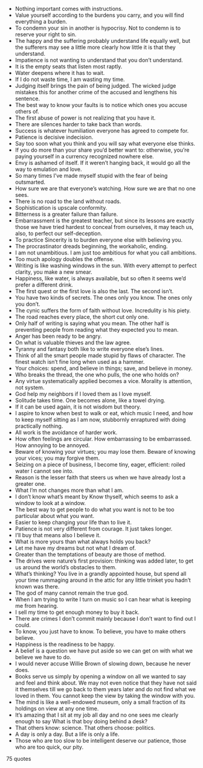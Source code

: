  - Nothing important comes with instructions.
 - Value yourself according to the burdens you carry, and you will find everything a burden.
 - To condemn your sin in another is hypocrisy. Not to condemn is to reserve your right to sin.
 - The happy and the suffering probably understand life equally well, but the sufferers may see a little more clearly how little it is that they understand.
 - Impatience is not wanting to understand that you don’t understand.
 - It is the empty seats that listen most raptly.
 - Water deepens where it has to wait.
 - If I do not waste time, I am wasting my time.
 - Judging itself brings the pain of being judged. The wicked judge mistakes this for another crime of the accused and lengthens his sentence.
 - The best way to know your faults is to notice which ones you accuse others of.
 - The first abuse of power is not realizing that you have it.
 - There are silences harder to take back than words.
 - Success is whatever humiliation everyone has agreed to compete for.
 - Patience is decisive indecision.
 - Say too soon what you think and you will say what everyone else thinks.
 - If you do more than your share you’d better want to: otherwise, you’re paying yourself in a currency recognized nowhere else.
 - Envy is ashamed of itself. If it weren’t hanging back, it would go all the way to emulation and love.
 - So many times I’ve made myself stupid with the fear of being outsmarted.
 - How sure we are that everyone’s watching. How sure we are that no one sees.
 - There is no road to the land without roads.
 - Sophistication is upscale conformity.
 - Bitterness is a greater failure than failure.
 - Embarrassment is the greatest teacher, but since its lessons are exactly those we have tried hardest to conceal from ourselves, it may teach us, also, to perfect our self-deception.
 - To practice Sincerity is to burden everyone else with believing you.
 - The procrastinator dreads beginning, the workaholic, ending.
 - I am not unambitious. I am just too ambitious for what you call ambitions.
 - Too much apology doubles the offense.
 - Writing is like washing windows in the sun. With every attempt to perfect clarity, you make a new smear.
 - Happiness, like water, is always available, but so often it seems we’d prefer a different drink.
 - The first quest or the first love is also the last. The second isn’t.
 - You have two kinds of secrets. The ones only you know. The ones only you don’t.
 - The cynic suffers the form of faith without love. Incredulity is his piety.
 - The road reaches every place, the short cut only one.
 - Only half of writing is saying what you mean. The other half is preventing people from reading what they expected you to mean.
 - Anger has been ready to be angry.
 - On what is valuable thieves and the law agree.
 - Tyranny and fantasy both like to write everyone else’s lines.
 - Think of all the smart people made stupid by flaws of character. The finest watch isn’t fine long when used as a hammer.
 - Your choices: spend, and believe in things; save, and believe in money.
 - Who breaks the thread, the one who pulls, the one who holds on?
 - Any virtue systematically applied becomes a vice. Morality is attention, not system.
 - God help my neighbors if I loved them as I love myself.
 - Solitude takes time. One becomes alone, like a towel drying.
 - If it can be used again, it is not wisdom but theory.
 - I aspire to know when best to walk or eat, which music I need, and how to keep myself sitting as I am now, stubbornly enraptured with doing practically nothing.
 - All work is the avoidance of harder work.
 - How often feelings are circular. How embarrassing to be embarrassed. How annoying to be annoyed.
 - Beware of knowing your virtues; you may lose them. Beware of knowing your vices; you may forgive them.
 - Seizing on a piece of business, I become tiny, eager, efficient: roiled water I cannot see into.
 - Reason is the lesser faith that steers us when we have already lost a greater one.
 - What I’m not changes more than what I am.
 - I don’t know what’s meant by Know thyself, which seems to ask a window to look at a window.
 - The best way to get people to do what you want is not to be too particular about what you want.
 - Easier to keep changing your life than to live it.
 - Patience is not very different from courage. It just takes longer.
 - I’ll buy that means also I believe it.
 - What is more yours than what always holds you back?
 - Let me have my dreams but not what I dream of.
 - Greater than the temptations of beauty are those of method.
 - The drives were nature’s first provision: thinking was added later, to get us around the world’s obstacles to them.
 - What’s thinking? You live in a grandly appointed house, but spend all your time rummaging around in the attic for any little trinket you hadn’t known was there.
 - The god of many cannot remain the true god.
 - When I am trying to write I turn on music so I can hear what is keeping me from hearing.
 - I sell my time to get enough money to buy it back.
 - There are crimes I don’t commit mainly because I don’t want to find out I could.
 - To know, you just have to know. To believe, you have to make others believe.
 - Happiness is the readiness to be happy.
 - A belief is a question we have put aside so we can get on with what we believe we have to do.
 - I would never accuse Willie Brown of slowing down, because he never does.
 - Books serve us simply by opening a window on all we wanted to say and feel and think about. We may not even notice that they have not said it themselves till we go back to them years later and do not find what we loved in them. You cannot keep the view by taking the window with you.
 - The mind is like a well-endowed museum, only a small fraction of its holdings on view at any one time.
 - It’s amazing that I sit at my job all day and no one sees me clearly enough to say What is that boy doing behind a desk?
 - That others know: science. That others choose: politics.
 - A day is only a day. But a life is only a life.
 - Those who are too slow to be intelligent deserve our patience, those who are too quick, our pity.

75 quotes